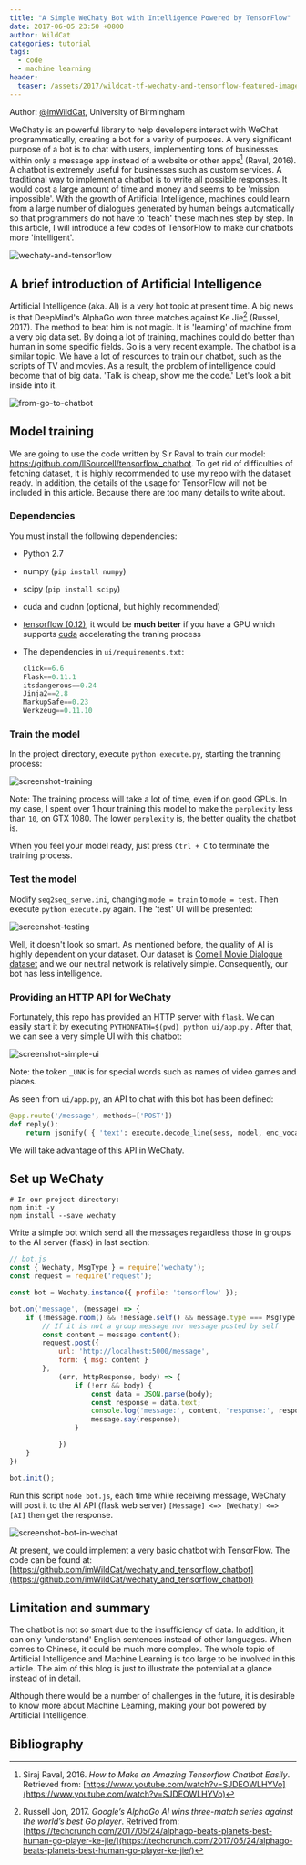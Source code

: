 ```yaml
---
title: "A Simple WeChaty Bot with Intelligence Powered by TensorFlow"
date: 2017-06-05 23:50 +0800
author: WildCat
categories: tutorial
tags:
  - code
  - machine learning
header:
  teaser: /assets/2017/wildcat-tf-wechaty-and-tensorflow-featured-image.png
---
```


Author: [@imWildCat](https://github.com/imWildCat), University of Birmingham

WeChaty is an powerful library to help developers interact with WeChat programmatically, creating a bot for a varity of purposes. A very significant purpose of a bot is to chat with users, implementing tons of businesses within only a message app instead of a website or other apps[^1] (Raval, 2016). A chatbot is extremely useful for businesses such as custom services. A traditional way to implement a chatbot is to write all possible responses. It would cost a large amount of time and money and seems to be 'mission impossible'. With the growth of Artificial Intelligence, machines could learn from a large number of dialogues generated by human beings automatically so that programmers do not have to 'teach' these machines step by step. In this article, I will introduce a few codes of TensorFlow to make our chatbots more 'intelligent'.

![wechaty-and-tensorflow][wechaty-and-tensorflow]

<!--more-->

## A brief introduction of Artificial Intelligence

Artificial Intelligence (aka. AI) is a very hot topic at present time. A big news is that DeepMind's AlphaGo won three matches against Ke Jie[^2] (Russel, 2017). The method to beat him is not magic. It is 'learning' of machine from a very big data set. By doing a lot of training, machines could do better than human in some specific fields. Go is a very recent example. The chatbot is a similar topic. We have a lot of resources to train our chatbot, such as the scripts of TV and movies. As a result, the problem of intelligence could become that of big data. 'Talk is cheap, show me the code.' Let's look a bit inside into it.

![from-go-to-chatbot][from-go-to-chatbot]

## Model training

We are going to use the code written by Sir Raval to train our model: <https://github.com/llSourcell/tensorflow_chatbot>. To get rid of difficulties of fetching dataset, it is highly recommended to use my repo with the dataset ready. In addition, the details of the usage for TensorFlow will not be included in this article. Because there are too many details to write about.

### Dependencies

You must install the following dependencies:

- Python 2.7

- numpy (`pip install numpy`)

- scipy (`pip install scipy`)

- cuda and cudnn (optional, but highly recommended)

- [tensorflow (0.12)](https://www.tensorflow.org/versions/r0.12/get_started/os_setup.html), it would be **much better** if you have a GPU which supports [cuda](http://www.geforce.com/hardware/technology/cuda) accelerating the traning process

- The dependencies in `ui/requirements.txt`:

  ```python
  click==6.6
  Flask==0.11.1
  itsdangerous==0.24
  Jinja2==2.8
  MarkupSafe==0.23
  Werkzeug==0.11.10
  ```

### Train the model

In the project directory, execute `python execute.py`, starting the tranning process:

![screenshot-training][screenshot-training]

Note: The training process will take a lot of time, even if on good GPUs. In my case, I spent over 1 hour training this model to make the `perplexity` less than `10`, on GTX 1080. The lower `perplexity` is, the better quality the chatbot is.

When you feel your model ready, just press `Ctrl + C` to terminate the training process.

### Test the model

Modify `seq2seq_serve.ini`, changing `mode = train` to `mode = test`. Then execute `python execute.py` again. The 'test' UI will be presented:

![screenshot-testing][screenshot-testing]

Well, it doesn't look so smart. As mentioned before, the quality of AI is highly dependent on your dataset. Our dataset is [Cornell Movie Dialogue dataset](https://www.cs.cornell.edu/%7Ecristian/Cornell_Movie-Dialogs_Corpus.html) and we our neutral network is relatively simple. Consequently, our bot has less intelligence.

### Providing an HTTP API for WeChaty

Fortunately, this repo has provided an HTTP server with `flask`. We can easily start it by executing `PYTHONPATH=$(pwd) python ui/app.py` . After that, we can see a very simple UI with this chatbot:

![screenshot-simple-ui][screenshot-simple-ui]

Note: the token `_UNK` is for special words such as names of video games and places.

As seen from `ui/app.py`, an API to chat with this bot has been defined:

```python
@app.route('/message', methods=['POST'])
def reply():
    return jsonify( { 'text': execute.decode_line(sess, model, enc_vocab, rev_dec_vocab, request.form['msg'] ) } )
```

We will take advantage of this API in WeChaty.

## Set up WeChaty

```shell
# In our project directory:
npm init -y
npm install --save wechaty
```

Write a simple bot which send all the messages regardless those in groups to the AI server (flask) in last section:

```js
// bot.js
const { Wechaty, MsgType } = require('wechaty');
const request = require('request');

const bot = Wechaty.instance({ profile: 'tensorflow' });

bot.on('message', (message) => {
    if (!message.room() && !message.self() && message.type === MsgType.text) {
        // If it is not a group message nor message posted by self
        const content = message.content();
        request.post({
            url: 'http://localhost:5000/message',
            form: { msg: content }
        },
            (err, httpResponse, body) => {
                if (!err && body) {
                    const data = JSON.parse(body);
                    const response = data.text;
                    console.log('message:', content, 'response:', response);
                    message.say(response);
                }

            })
    }
})

bot.init();
```

 Run this script `node bot.js`, each time while receiving message, WeChaty will post it to the AI API (flask web server) `[Message] <=> [WeChaty] <=> [AI]` then get the response.

![screenshot-bot-in-wechat][screenshot-bot-in-wechat]

At present, we could implement a very basic chatbot with TensorFlow. The code can be found at: [https://github.com/imWildCat/wechaty_and_tensorflow_chatbot](https://github.com/imWildCat/wechaty_and_tensorflow_chatbot)

## Limitation and summary

The chatbot is not so smart due to the insufficiency of data. In addition, it can only 'understand' English sentences instead of other languages. When comes to Chinese, it could be much more complex. The whole topic of Artificial Intelligence and Machine Learning is too large to be involved in this article. The aim of this blog is just to illustrate the potential at a glance instead of in detail.

Although there would be a number of challenges in the future, it is desirable to know more about Machine Learning, making your bot powered by Artificial Intelligence.

## Bibliography

[^1]: Siraj Raval, 2016. *How to Make an Amazing Tensorflow Chatbot Easily*. Retrieved from: [https://www.youtube.com/watch?v=SJDEOWLHYVo](https://www.youtube.com/watch?v=SJDEOWLHYVo)
[^2]: Russell Jon, 2017. *Google’s AlphaGo AI wins three-match series against the world’s best Go player*. Retrived from: [https://techcrunch.com/2017/05/24/alphago-beats-planets-best-human-go-player-ke-jie/](https://techcrunch.com/2017/05/24/alphago-beats-planets-best-human-go-player-ke-jie/)

[wechaty-and-tensorflow]: /assets/2017/wildcat-tf-wechaty-and-tensorflow-featured-image.png
[from-go-to-chatbot]: /assets/2017/wildcat-tf-from-go-to-chatbot.png
[screenshot-training]: /assets/2017/wildcat-tf-screenshot-training.png
[screenshot-testing]: /assets/2017/wildcat-tf-screenshot-testing.png
[screenshot-simple-ui]: /assets/2017/wildcat-tf-screenshot-simple-ui.jpg
[screenshot-bot-in-wechat]: /assets/2017/wildcat-tf-screenshot-bot-in-wechat.jpg

